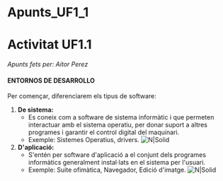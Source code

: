 # Apunts_UF1_1
# Activitat UF1.1
_Apunts fets per: Aitor Perez_
#### ENTORNOS DE DESARROLLO
Per començar, diferenciarem els tipus de software:
1. **De sistema:**
    * Es coneix com a software de sistema informàtic i que permeten interactuar amb el sistema operatiu, per donar suport a altres programes i garantir el control digital del maquinari.
    * Exemple: Sistemes Operatius, drivers.
    ![N|Solid](https://cookie.hardwaresfera.com/uploads/2019/12/definicion-de-software-sistema-apple-linux-windows-android.jpg)
2. **D'aplicació:**
    * S'entén per software d'aplicació a el conjunt dels programes informàtics generalment instal·lats en el sistema per l'usuari.
    * Exemple: Suite ofimàtica, Navegador, Edició d'imatge.
    ![N|Solid](https://lh3.googleusercontent.com/proxy/hYXRXnHz-2xr60g3Xa3-iczqNRu0IF9RHvd_TIbQDvjGcNmN54B0Nd45JJ4fgF_dYP94Ib6KIf5VMKmEJ4k1Nm_hytXvGDIWC6nJMwjU5BO8YHzcHhTojw)
